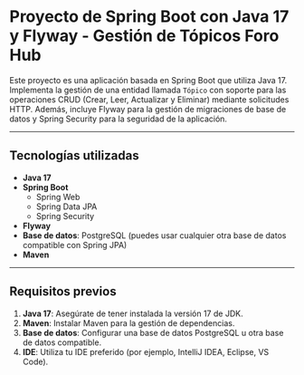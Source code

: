 # Proyecto de Spring Boot con Java 17 y Flyway - Gestión de Tópicos Foro Hub

Este proyecto es una aplicación basada en Spring Boot que utiliza Java 17. Implementa la gestión de una entidad llamada `Tópico` con soporte para las operaciones CRUD (Crear, Leer, Actualizar y Eliminar) mediante solicitudes HTTP. Además, incluye Flyway para la gestión de migraciones de base de datos y Spring Security para la seguridad de la aplicación.

---

## Tecnologías utilizadas

- **Java 17**
- **Spring Boot**
  - Spring Web
  - Spring Data JPA
  - Spring Security
- **Flyway**
- **Base de datos**: PostgreSQL (puedes usar cualquier otra base de datos compatible con Spring JPA)
- **Maven**

---

## Requisitos previos

1. **Java 17**: Asegúrate de tener instalada la versión 17 de JDK.
2. **Maven**: Instalar Maven para la gestión de dependencias.
3. **Base de datos**: Configurar una base de datos PostgreSQL u otra base de datos compatible.
4. **IDE**: Utiliza tu IDE preferido (por ejemplo, IntelliJ IDEA, Eclipse, VS Code).
